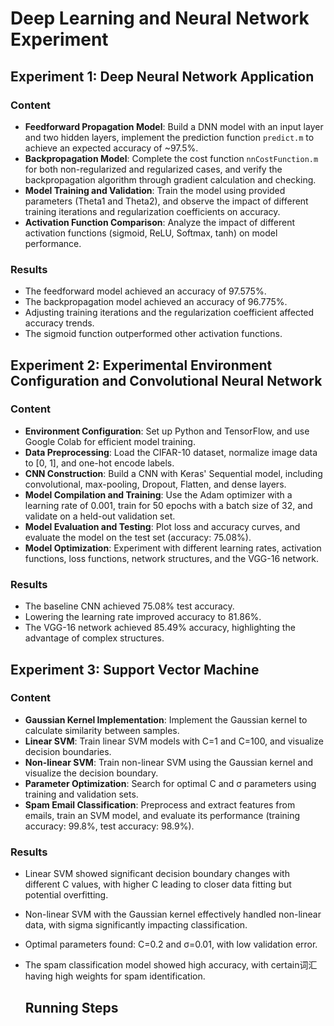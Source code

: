 # Deep Learning and Neural Network Experiment

## Experiment 1: Deep Neural Network Application
### Content
- **Feedforward Propagation Model**: Build a DNN model with an input layer and two hidden layers, implement the prediction function `predict.m` to achieve an expected accuracy of ~97.5%.
- **Backpropagation Model**: Complete the cost function `nnCostFunction.m` for both non-regularized and regularized cases, and verify the backpropagation algorithm through gradient calculation and checking.
- **Model Training and Validation**: Train the model using provided parameters (Theta1 and Theta2), and observe the impact of different training iterations and regularization coefficients on accuracy.
- **Activation Function Comparison**: Analyze the impact of different activation functions (sigmoid, ReLU, Softmax, tanh) on model performance.
### Results
- The feedforward model achieved an accuracy of 97.575%.
- The backpropagation model achieved an accuracy of 96.775%.
- Adjusting training iterations and the regularization coefficient affected accuracy trends.
- The sigmoid function outperformed other activation functions.

## Experiment 2: Experimental Environment Configuration and Convolutional Neural Network
### Content
- **Environment Configuration**: Set up Python and TensorFlow, and use Google Colab for efficient model training.
- **Data Preprocessing**: Load the CIFAR-10 dataset, normalize image data to [0, 1], and one-hot encode labels.
- **CNN Construction**: Build a CNN with Keras' Sequential model, including convolutional, max-pooling, Dropout, Flatten, and dense layers.
- **Model Compilation and Training**: Use the Adam optimizer with a learning rate of 0.001, train for 50 epochs with a batch size of 32, and validate on a held-out validation set.
- **Model Evaluation and Testing**: Plot loss and accuracy curves, and evaluate the model on the test set (accuracy: 75.08%).
- **Model Optimization**: Experiment with different learning rates, activation functions, loss functions, network structures, and the VGG-16 network.
### Results
- The baseline CNN achieved 75.08% test accuracy.
- Lowering the learning rate improved accuracy to 81.86%.
- The VGG-16 network achieved 85.49% accuracy, highlighting the advantage of complex structures.

## Experiment 3: Support Vector Machine
### Content
- **Gaussian Kernel Implementation**: Implement the Gaussian kernel to calculate similarity between samples.
- **Linear SVM**: Train linear SVM models with C=1 and C=100, and visualize decision boundaries.
- **Non-linear SVM**: Train non-linear SVM using the Gaussian kernel and visualize the decision boundary.
- **Parameter Optimization**: Search for optimal C and σ parameters using training and validation sets.
- **Spam Email Classification**: Preprocess and extract features from emails, train an SVM model, and evaluate its performance (training accuracy: 99.8%, test accuracy: 98.9%).
### Results
- Linear SVM showed significant decision boundary changes with different C values, with higher C leading to closer data fitting but potential overfitting.
- Non-linear SVM with the Gaussian kernel effectively handled non-linear data, with sigma significantly impacting classification.
- Optimal parameters found: C=0.2 and σ=0.01, with low validation error.
- The spam classification model showed high accuracy, with certain词汇 having high weights for spam identification.

  ## Running Steps
